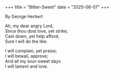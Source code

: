 +++
title = "Bitter-Sweet"
date = "2025-06-07"
+++

By George Herbert

Ah, my dear angry Lord,  
Since thou dost love, yet strike;  
Cast down, yet help afford;  
Sure I will do the like.  
  
I will complain, yet praise;  
I will bewail, approve;  
And all my sour-sweet days  
I will lament and love.  
